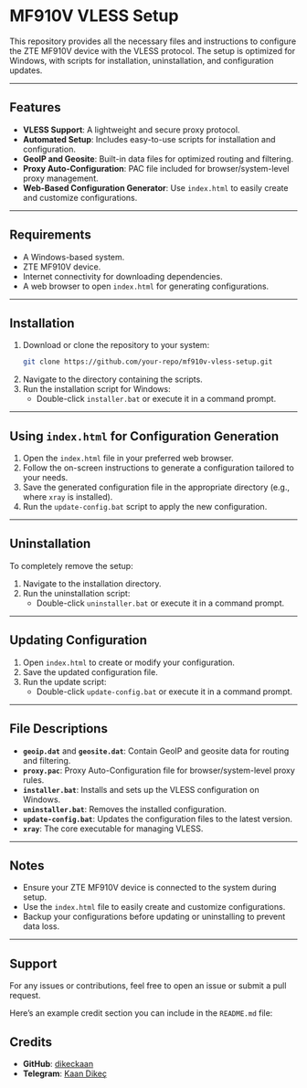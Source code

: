 # MF910V VLESS Setup

This repository provides all the necessary files and instructions to configure the ZTE MF910V device with the VLESS protocol. The setup is optimized for Windows, with scripts for installation, uninstallation, and configuration updates.

---

## Features

- **VLESS Support**: A lightweight and secure proxy protocol.
- **Automated Setup**: Includes easy-to-use scripts for installation and configuration.
- **GeoIP and Geosite**: Built-in data files for optimized routing and filtering.
- **Proxy Auto-Configuration**: PAC file included for browser/system-level proxy management.
- **Web-Based Configuration Generator**: Use `index.html` to easily create and customize configurations.

---

## Requirements

- A Windows-based system.
- ZTE MF910V device.
- Internet connectivity for downloading dependencies.
- A web browser to open `index.html` for generating configurations.

---

## Installation

1. Download or clone the repository to your system:
   ```bash
   git clone https://github.com/your-repo/mf910v-vless-setup.git
   ```
2. Navigate to the directory containing the scripts.
3. Run the installation script for Windows:
   - Double-click `installer.bat` or execute it in a command prompt.

---

## Using `index.html` for Configuration Generation

1. Open the `index.html` file in your preferred web browser.
2. Follow the on-screen instructions to generate a configuration tailored to your needs.
3. Save the generated configuration file in the appropriate directory (e.g., where `xray` is installed).
4. Run the `update-config.bat` script to apply the new configuration.

---

## Uninstallation

To completely remove the setup:
1. Navigate to the installation directory.
2. Run the uninstallation script:
   - Double-click `uninstaller.bat` or execute it in a command prompt.

---

## Updating Configuration

1. Open `index.html` to create or modify your configuration.
2. Save the updated configuration file.
3. Run the update script:
   - Double-click `update-config.bat` or execute it in a command prompt.

---

## File Descriptions

- **`geoip.dat`** and **`geosite.dat`**: Contain GeoIP and geosite data for routing and filtering.
- **`proxy.pac`**: Proxy Auto-Configuration file for browser/system-level proxy rules.
- **`installer.bat`**: Installs and sets up the VLESS configuration on Windows.
- **`uninstaller.bat`**: Removes the installed configuration.
- **`update-config.bat`**: Updates the configuration files to the latest version.
- **`xray`**: The core executable for managing VLESS.

---

## Notes

- Ensure your ZTE MF910V device is connected to the system during setup.
- Use the `index.html` file to easily create and customize configurations.
- Backup your configurations before updating or uninstalling to prevent data loss.

---

## Support

For any issues or contributions, feel free to open an issue or submit a pull request.

Here’s an example credit section you can include in the `README.md` file:


## Credits

- **GitHub**: [dikeckaan](https://github.com/dikeckaan)  
- **Telegram**: [Kaan Dikeç](https://t.me/kaandikec)  